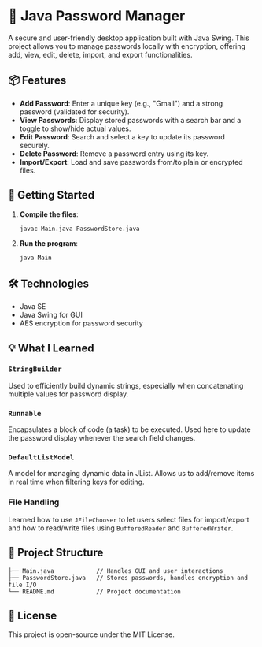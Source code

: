 # 🔐 Java Password Manager

A secure and user-friendly desktop application built with Java Swing. This project allows you to manage passwords locally with encryption, offering add, view, edit, delete, import, and export functionalities.

## 📦 Features

- **Add Password**: Enter a unique key (e.g., "Gmail") and a strong password (validated for security).
- **View Passwords**: Display stored passwords with a search bar and a toggle to show/hide actual values.
- **Edit Password**: Search and select a key to update its password securely.
- **Delete Password**: Remove a password entry using its key.
- **Import/Export**: Load and save passwords from/to plain or encrypted files.

## 🚀 Getting Started

1. **Compile the files**:
   ```bash
   javac Main.java PasswordStore.java
   ```

2. **Run the program**:
   ```bash
   java Main
   ```

## 🛠 Technologies

- Java SE
- Java Swing for GUI
- AES encryption for password security

## 💡 What I Learned

### `StringBuilder`
Used to efficiently build dynamic strings, especially when concatenating multiple values for password display.

### `Runnable`
Encapsulates a block of code (a task) to be executed. Used here to update the password display whenever the search field changes.

### `DefaultListModel`
A model for managing dynamic data in JList. Allows us to add/remove items in real time when filtering keys for editing.

### File Handling
Learned how to use `JFileChooser` to let users select files for import/export and how to read/write files using `BufferedReader` and `BufferedWriter`.

## 📁 Project Structure

```
├── Main.java            // Handles GUI and user interactions
├── PasswordStore.java   // Stores passwords, handles encryption and file I/O
└── README.md            // Project documentation
```

## 🧾 License

This project is open-source under the MIT License.
